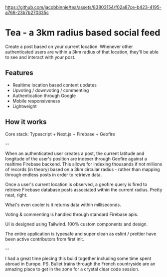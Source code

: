 
https://github.com/jacobbinnie/tea/assets/83803154/f02a87ce-b423-4195-a766-23b7b270335c


# Tea - a 3km radius based social feed

Create a post based on your current location. Whenever other authenticated users are within a 3km radius of that location, they'll be able to see and interact with your post.






## Features

- Realtime location based content updates
- Upvoting / downvoting / commenting
- Authentication through Google
- Mobile responsiveness
- Lightweight

## How it works

Core stack: Typescript + Next.js + Firebase + Geofire

--

When an authenticated user creates a post, the current latitude and longitude of the user's position are indexer through Geofire against a realtime Firebase backend. This allows for indexing thousands if not millions of records (in theory) based on a 3km circular radius - rather than mapping through endless posts in order to retrieve data.

Once a user's current location is observed, a geofire query is fired to retrieve Firebase database posts associated within the current radius. Pretty neat, right.

What's even cooler is it returns data within milliseconds.

Voting & commenting is handled through standard Firebase apis.

UI is designed using Tailwind. 100% custom components and design.

The entire application is typesafe and super clean as eslint / prettier have been active contributors from first init.

--

I had a great time piecing this build together including some time spent abroad in Europe. PS. Bullet trains through the French countryside are an amazing place to get in the zone for a crystal clear code session.

